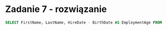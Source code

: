 # Zadanie 7 - rozwiązanie

```SQL
SELECT FirstName, LastName, HireDate - BirthDate AS EmploymentAge FROM Employee;
```
